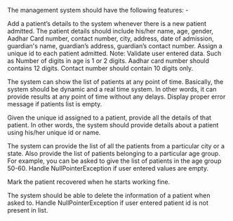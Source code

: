 The management system should have the following features: -

Add a patient’s details to the system whenever there is a new patient admitted.
The patient details should include his/her name, age, gender, Aadhar Card number, contact number, city, address, date of admission,
guardian's name, guardian’s address, guardian’s contact number. Assign a unique id to each patient admitted.
Note: Validate user entered data. Such as
Number of digits in age is 1 or 2 digits.
Aadhar card number should contains 12 digits.
Contact number should contain 10 digits only.

The system can show the list of patients at any point of time. Basically, the system should be dynamic and a real time system.
In other words, it can provide results at any point of time without any delays. Display proper error message if patients list is empty.

Given the unique id assigned to a patient, provide all the details of that patient.
In other words, the system should provide details about a patient using his/her unique id or name.

The system can provide the list of all the patients from a particular city or a state.
Also provide the list of patients belonging to a particular age group.
For example, you can be asked to give the list of patients in the age group 50-60.
Handle NullPointerException if user entered values are empty.

Mark the patient recovered when he starts working fine.

The system should be able to delete the information of a patient when asked to.
Handle NullPointerException if user entered patient id is not present in list.
